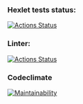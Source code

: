 ### Hexlet tests status:
[![Actions Status](https://github.com/Nkey512/python-project-lvl2/workflows/hexlet-check/badge.svg)](https://github.com/Nkey512/python-project-lvl2/actions)
### Linter:
[![Actions Status](https://github.com/Nkey512/python-project-lvl2/workflows/linter/badge.svg)](https://github.com/Nkey512/python-project-lvl2/actions)
### Codeclimate
[![Maintainability](https://api.codeclimate.com/v1/badges/18599cb766555a741a5a/maintainability)](https://codeclimate.com/github/Nkey512/python-project-lvl2/maintainability)
